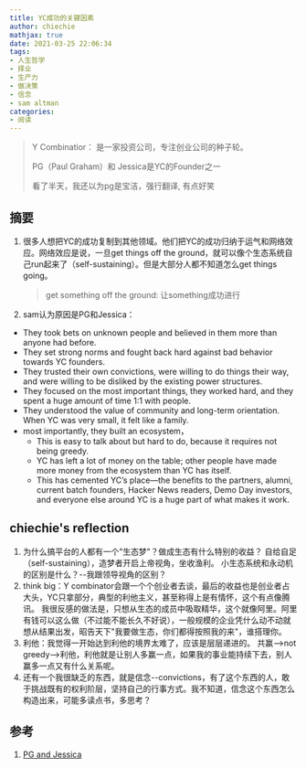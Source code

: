 ```yaml
---
title: YC成功的关键因素
author: chiechie
mathjax: true
date: 2021-03-25 22:06:34
tags:
- 人生哲学
- 择业
- 生产力
- 做决策
- 信念
- sam altman
categories:
- 阅读
---
```


> Y Combinatior： 是一家投资公司，专注创业公司的种子轮。
> 
> PG（Paul Graham）和 Jessica是YC的Founder之一
> 
> 看了半天，我还以为pg是宝洁，强行翻译, 有点好笑


## 摘要

1. 很多人想把YC的成功复制到其他领域。他们把YC的成功归纳于运气和网络效应。网络效应是说，一旦get things off the ground，就可以像个生态系统自己run起来了（self-sustaining）。但是大部分人都不知道怎么get things going。
   > get something off the ground: 让something成功进行

2. sam认为原因是PG和Jessica：
   
- They took bets on unknown people and believed in them more than anyone had before. 
- They set strong norms and fought back hard against bad behavior towards YC founders. 
- They trusted their own convictions, were willing to do things their way, and were willing to be disliked by the existing power structures. 
- They focused on the most important things, they worked hard, and they spent a huge amount of time 1:1 with people.
- They understood the value of community and long-term orientation. When YC was very small, it felt like a family.
- most importantly, they built an ecosystem，
    - This is easy to talk about but hard to do, because it requires not being greedy.
    - YC has left a lot of money on the table; other people have made more money from the ecosystem than YC has itself. 
    - This has cemented YC’s place—the benefits to the partners, alumni, current batch founders, Hacker News readers, Demo Day investors, and everyone else around YC is a huge part of what makes it work.
    

## chiechie's reflection

1. 为什么搞平台的人都有一个"生态梦"？做成生态有什么特别的收益？
    自给自足（self-sustaining），造梦者开启上帝视角，坐收渔利。
   小生态系统和永动机的区别是什么？--我跟领导视角的区别？
2. think big：Y combinator会跟一个个创业者去谈，最后的收益也是创业者占大头，YC只拿部分，典型的利他主义，甚至称得上是有情怀，这个有点像腾讯。 我很反感的做法是，只想从生态的成员中吸取精华，这个就像阿里。阿里有钱可以这么做（不过能不能长久不好说），一般规模的企业凭什么动不动就想从结果出发，昭告天下"我要做生态，你们都得按照我的来"，谁搭理你。
3. 利他：我觉得一开始达到利他的境界太难了，应该是层层递进的。
    共赢-->not greedy-->利他，利他就是让别人多赢一点，如果我的事业能持续下去，别人赢多一点又有什么关系呢。
4. 还有一个我很缺乏的东西，就是信念--convictions，有了这个东西的人，敢于挑战既有的权利阶层，坚持自己的行事方式。我不知道，信念这个东西怎么构造出来，可能多读点书，多思考？


## 参考

1. [PG and Jessica](https://blog.samaltman.com/pg-and-jessica)